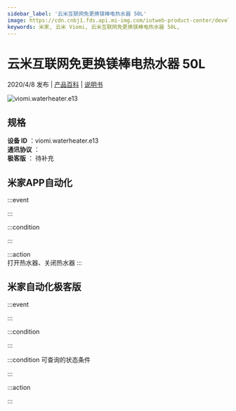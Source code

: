 ```yaml
---
sidebar_label: '云米互联网免更换镁棒电热水器 50L'
image: https://cdn.cnbj1.fds.api.mi-img.com/iotweb-product-center/developer_1583230443315oipgDIje.png?GalaxyAccessKeyId=AKVGLQWBOVIRQ3XLEW&Expires=9223372036854775807&Signature=9I1fRFPjfp8AY+9OmocQb4mKk00=
keywords: 米家, 云米 Viomi, 云米互联网免更换镁棒电热水器 50L, 
---
```

# 云米互联网免更换镁棒电热水器 50L

2020/4/8 发布 | [产品百科](https://home.mi.com/webapp/content/baike/product/index.html?model=viomi.waterheater.e13/) | [说明书](https://home.mi.com/views/introduction.html?model=viomi.waterheater.e13&region=cn)

![viomi.waterheater.e13](https://cdn.cnbj1.fds.api.mi-img.com/iotweb-product-center/developer_1583230443315oipgDIje.png?GalaxyAccessKeyId=AKVGLQWBOVIRQ3XLEW&Expires=9223372036854775807&Signature=9I1fRFPjfp8AY+9OmocQb4mKk00=)

## 规格  
> 
**设备 ID** ：viomi.waterheater.e13  
**通讯协议** ：  
**极客版**  ： 待补充 


## 米家APP自动化  

:::event  

:::

:::condition  

:::

:::action   
打开热水器、关闭热水器
:::

## 米家自动化极客版  

:::event  

:::

:::condition  

:::

:::condition 可查询的状态条件  

:::

:::action  

:::

        
